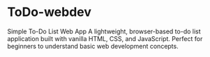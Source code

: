 # ToDo-webdev
Simple To-Do List Web App
A lightweight, browser-based to-do list application built with vanilla HTML, CSS, and JavaScript. Perfect for beginners to understand basic web development concepts.

